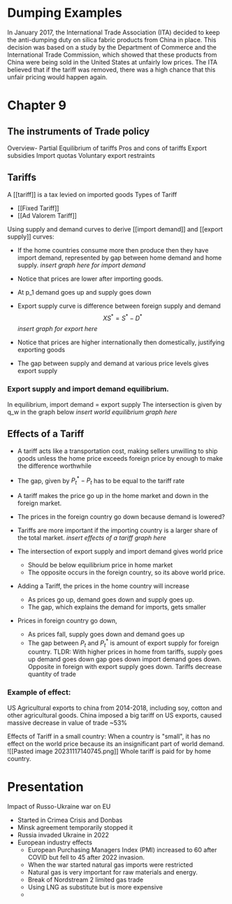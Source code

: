 # Dumping Examples
In January 2017, the International Trade Association (ITA) decided to keep the anti-dumping duty on silica fabric products from China in place. This decision was based on a study by the Department of Commerce and the International Trade Commission, which showed that these products from China were being sold in the United States at unfairly low prices. The ITA believed that if the tariff was removed, there was a high chance that this unfair pricing would happen again.

#  Chapter 9
## The instruments of Trade policy 
Overview- 
	 Partial Equilibrium of tariffs
	 Pros and cons of tariffs
	 Export subsidies 
	 Import quotas 
	 Voluntary export restraints

## Tariffs 
A [[tariff]] is a tax levied on imported goods
Types of Tariff 
- [[Fixed Tariff]]
- [[Ad Valorem Tariff]]


Using supply and demand curves to derive [[import demand]] and [[export supply]] curves:
- If the home countries consume more then produce then they have import demand, represented by gap between home demand and home supply. 
	*insert graph here for import demand*

- Notice that prices are lower after importing goods. 
- At p_1 demand goes up and supply goes down 
- Export supply curve is difference between foreign supply and demand $$
XS^* = S^* - D^*
 $$
	*insert graph for export here*
- Notice that prices are higher internationally then domestically, justifying exporting goods
- The gap between supply and demand at various price levels gives export supply

### Export supply and import demand equilibrium. 

In equilibrium, import demand = export supply
The intersection is given by q_w in the graph below 
	*insert world equilibrium graph here*

## Effects of a Tariff
- A tariff acts like a transportation cost, making sellers unwilling to ship goods unless the home price exceeds foreign price by enough to make the difference worthwhile 
- The gap, given by $P_{t}^{*}-P_{t}$ has to be equal to the tariff rate
- A tariff makes the price go up in the home market and down in the foreign market. 
- The prices in the foreign country go down because demand is lowered?
-  Tariffs are more important if the importing country is a larger share of the total market. 
	*insert effects of a tariff graph here*

- The intersection of export supply and import demand gives world price 
	- Should be below equilibrium price in home market
	- The opposite occurs in the foreign country, so its above world price.
- Adding a Tariff, the prices in the home country will increase
	- As prices go up, demand goes down and supply goes up. 
	- The gap, which explains the demand for imports, gets smaller
- Prices in foreign country go down, 
	- As prices fall, supply goes down and demand goes up 
	- The gap between $P_{t}$ and $P_{t}^{*}$ is amount of export supply for foreign country. 
TLDR: With higher prices in home from tariffs, supply goes up demand goes down gap goes down import demand goes down. Opposite in foreign with export supply goes down. Tariffs decrease quantity of trade 

### Example of effect: 
US Agricultural exports to china from 2014-2018, including soy, cotton and other agricultural goods. China imposed a big tariff on US exports, caused massive decrease in value of trade ~53%

Effects of Tariff in a small country: 
	When a country is "small", it has no effect on the world price because its an insignificant part of world demand. 
![[Pasted image 20231117140745.png]]
	Whole tariff is paid for by home country. 
	

# Presentation 
Impact of Russo-Ukraine war on EU
- Started in Crimea Crisis and Donbas
- Minsk agreement temporarily stopped it
- Russia invaded Ukraine in 2022
- European industry effects
	- European Purchasing Managers Index (PMI) increased to 60 after COVID but fell to 45 after 2022 invasion. 
	- When the war started natural gas imports were restricted
	- Natural gas is very important for raw materials and energy. 
	- Break of Nordstream 2 limited gas trade
	- Using LNG as substitute but is more expensive 
	- 